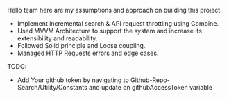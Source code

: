 Hello team here are my assumptions and approach on building this project.

- Implement incremental search & API request throttling using Combine.
- Used MVVM Architecture to support the system and increase its extensibility and readability.
- Followed Solid principle and Loose coupling.
- Managed HTTP Requests errors and edge cases.


TODO: 
- Add Your github token by navigating to Github-Repo-Search/Utility/Constants and update on githubAccessToken variable 
